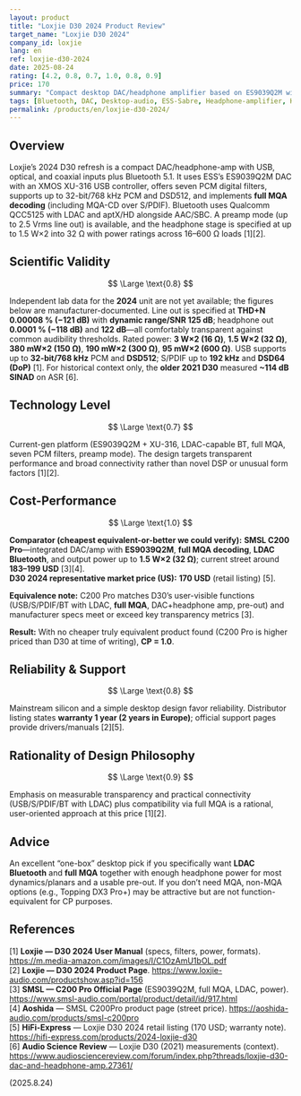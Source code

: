 ```yaml
---
layout: product
title: "Loxjie D30 2024 Product Review"
target_name: "Loxjie D30 2024"
company_id: loxjie
lang: en
ref: loxjie-d30-2024
date: 2025-08-24
rating: [4.2, 0.8, 0.7, 1.0, 0.8, 0.9]
price: 170
summary: "Compact desktop DAC/headphone amplifier based on ES9039Q2M with full MQA decoding, LDAC Bluetooth, transparent headline specs, and outstanding value against the cheapest truly equivalent competitor."
tags: [Bluetooth, DAC, Desktop-audio, ESS-Sabre, Headphone-amplifier, Hi-Res, MQA, USB-audio]
permalink: /products/en/loxjie-d30-2024/
---
```

## Overview

Loxjie’s 2024 D30 refresh is a compact DAC/headphone-amp with USB, optical, and coaxial inputs plus Bluetooth 5.1. It uses ESS’s ES9039Q2M DAC with an XMOS XU-316 USB controller, offers seven PCM digital filters, supports up to 32-bit/768 kHz PCM and DSD512, and implements **full MQA decoding** (including MQA-CD over S/PDIF). Bluetooth uses Qualcomm QCC5125 with LDAC and aptX/HD alongside AAC/SBC. A preamp mode (up to 2.5 Vrms line out) is available, and the headphone stage is specified at up to 1.5 W×2 into 32 Ω with power ratings across 16–600 Ω loads [1][2].

## Scientific Validity

$$ \Large \text{0.8} $$

Independent lab data for the **2024** unit are not yet available; the figures below are manufacturer-documented. Line out is specified at **THD+N 0.00008 % (−121 dB)** with **dynamic range/SNR 125 dB**; headphone out **0.0001 % (−118 dB)** and **122 dB**—all comfortably transparent against common audibility thresholds. Rated power: **3 W×2 (16 Ω)**, **1.5 W×2 (32 Ω)**, **380 mW×2 (150 Ω)**, **190 mW×2 (300 Ω)**, **95 mW×2 (600 Ω)**. USB supports up to **32-bit/768 kHz** PCM and **DSD512**; S/PDIF up to **192 kHz** and **DSD64 (DoP)** [1]. For historical context only, the **older 2021 D30** measured **~114 dB SINAD** on ASR [6].

## Technology Level

$$ \Large \text{0.7} $$

Current-gen platform (ES9039Q2M + XU-316, LDAC-capable BT, full MQA, seven PCM filters, preamp mode). The design targets transparent performance and broad connectivity rather than novel DSP or unusual form factors [1][2].

## Cost-Performance

$$ \Large \text{1.0} $$

**Comparator (cheapest equivalent-or-better we could verify):** **SMSL C200 Pro**—integrated DAC/amp with **ES9039Q2M**, **full MQA decoding**, **LDAC Bluetooth**, and output power up to **1.5 W×2 (32 Ω)**; current street around **183–199 USD** [3][4].  
**D30 2024 representative market price (US):** **170 USD** (retail listing) [5].

**Equivalence note:** C200 Pro matches D30’s user-visible functions (USB/S/PDIF/BT with LDAC, **full MQA**, DAC+headphone amp, pre-out) and manufacturer specs meet or exceed key transparency metrics [3].

**Result:** With no cheaper truly equivalent product found (C200 Pro is higher priced than D30 at time of writing), **CP = 1.0**.

## Reliability & Support

$$ \Large \text{0.8} $$

Mainstream silicon and a simple desktop design favor reliability. Distributor listing states **warranty 1 year (2 years in Europe)**; official support pages provide drivers/manuals [2][5].

## Rationality of Design Philosophy

$$ \Large \text{0.9} $$

Emphasis on measurable transparency and practical connectivity (USB/S/PDIF/BT with LDAC) plus compatibility via full MQA is a rational, user-oriented approach at this price [1][2].

## Advice

An excellent “one-box” desktop pick if you specifically want **LDAC Bluetooth** and **full MQA** together with enough headphone power for most dynamics/planars and a usable pre-out. If you don’t need MQA, non-MQA options (e.g., Topping DX3 Pro+) may be attractive but are not function-equivalent for CP purposes.

## References

[1] **Loxjie — D30 2024 User Manual** (specs, filters, power, formats). https://m.media-amazon.com/images/I/C1OzAmU1bOL.pdf  
[2] **Loxjie — D30 2024 Product Page**. https://www.loxjie-audio.com/productshow.asp?id=156  
[3] **SMSL — C200 Pro Official Page** (ES9039Q2M, full MQA, LDAC, power). https://www.smsl-audio.com/portal/product/detail/id/917.html  
[4] **Aoshida** — SMSL C200Pro product page (street price). https://aoshida-audio.com/products/smsl-c200pro  
[5] **HiFi-Express** — Loxjie D30 2024 retail listing (170 USD; warranty note). https://hifi-express.com/products/2024-loxjie-d30  
[6] **Audio Science Review** — Loxjie D30 (2021) measurements (context). https://www.audiosciencereview.com/forum/index.php?threads/loxjie-d30-dac-and-headphone-amp.27361/

(2025.8.24)

